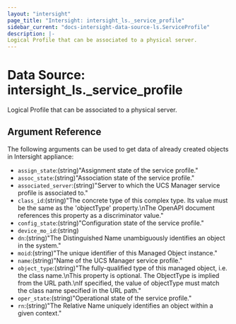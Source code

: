 ```yaml
---
layout: "intersight"
page_title: "Intersight: intersight_ls._service_profile"
sidebar_current: "docs-intersight-data-source-ls.ServiceProfile"
description: |-
Logical Profile that can be associated to a physical server.
---
```


# Data Source: intersight_ls._service_profile
Logical Profile that can be associated to a physical server.
## Argument Reference
The following arguments can be used to get data of already created objects in Intersight appliance:
* `assign_state`:(string)"Assignment state of the service profile."
* `assoc_state`:(string)"Association state of the service profile."
* `associated_server`:(string)"Server to which the UCS Manager service profile is associated to."
* `class_id`:(string)"The concrete type of this complex type. Its value must be the same as the 'objectType' property.\nThe OpenAPI document references this property as a discriminator value."
* `config_state`:(string)"Configuration state of the service profile."
* `device_mo_id`:(string)
* `dn`:(string)"The Distinguished Name unambiguously identifies an object in the system."
* `moid`:(string)"The unique identifier of this Managed Object instance."
* `name`:(string)"Name of the UCS Manager service profile."
* `object_type`:(string)"The fully-qualified type of this managed object, i.e. the class name.\nThis property is optional. The ObjectType is implied from the URL path.\nIf specified, the value of objectType must match the class name specified in the URL path."
* `oper_state`:(string)"Operational state of the service profile."
* `rn`:(string)"The Relative Name uniquely identifies an object within a given context."

